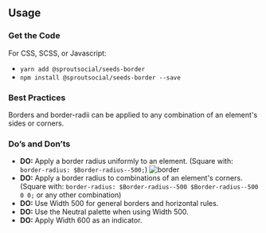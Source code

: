 ## Usage

### Get the Code

For CSS, SCSS, or Javascript:

- `yarn add @sproutsocial/seeds-border`
- `npm install @sproutsocial/seeds-border --save`

### Best Practices
Borders and border-radii can be applied to any combination of an element's sides or corners.

### Do’s and Don’ts
- **DO:** Apply a border radius uniformly to an element. (Square with: `border-radius: $Border-radius--500;`)
    ![border](/assets/SEEDS-Border-Radius.svg)
- **DO:** Apply a border radius to combinations of an element's corners. (Square with: `border-radius: $Border-radius--500 $Border-radius--500 0 0;` or any other combination)
- **DO:** Use Width 500 for general borders and horizontal rules.
- **DO:** Use the Neutral palette when using Width 500.
- **DO:** Apply Width 600 as an indicator.
